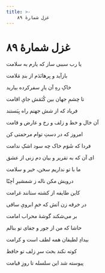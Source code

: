 ```yaml
---
title: >-
    غزل شمارهٔ ۸۹
---
```

# غزل شمارهٔ ۸۹

<div class="b" id="bn1"><div class="m1"><p>یا رب سببی ساز که یارم به سلامت</p></div>
<div class="m2"><p>بازآید و بِرهانَدَم از بندِ مَلامت</p></div></div>
<div class="b" id="bn2"><div class="m1"><p>خاکِ رهِ آن یارِ سفرکرده بیارید</p></div>
<div class="m2"><p>تا چشمِ جهان بین کُنَمَش جایِ اقامت</p></div></div>
<div class="b" id="bn3"><div class="m1"><p>فریاد که از شش جهتم راه بِبَستند</p></div>
<div class="m2"><p>آن خال و خط و زلف و رخ و عارض و قامت</p></div></div>
<div class="b" id="bn4"><div class="m1"><p>امروز که در دستِ توام مرحمتی کن</p></div>
<div class="m2"><p>فردا که شَوَم خاک چه سود اشکِ ندامت</p></div></div>
<div class="b" id="bn5"><div class="m1"><p>ای آن که به تقریر و بیان دم زنی از عشق</p></div>
<div class="m2"><p>ما با تو نداریم سخن، خیر و سلامت</p></div></div>
<div class="b" id="bn6"><div class="m1"><p>درویش مکن ناله ز شمشیرِ اَحِبّا</p></div>
<div class="m2"><p>کاین طایفه از کشته ستانند غرامت</p></div></div>
<div class="b" id="bn7"><div class="m1"><p>در خرقه زن آتش که خمِ ابرویِ ساقی</p></div>
<div class="m2"><p>بر می‌شکند گوشهٔ محراب امامت</p></div></div>
<div class="b" id="bn8"><div class="m1"><p>حاشا که من از جور و جفای تو بنالم</p></div>
<div class="m2"><p>بیدادِ لطیفان همه لطف است و کرامت</p></div></div>
<div class="b" id="bn9"><div class="m1"><p>کوته نکند بحث سرِ زلف تو حافظ</p></div>
<div class="m2"><p>پیوسته شد این سلسله تا روزِ قیامت</p></div></div>